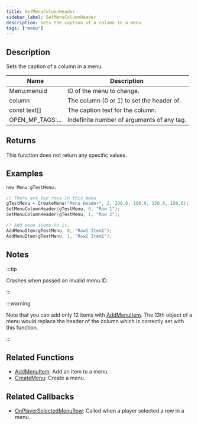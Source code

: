```yaml
---
title: SetMenuColumnHeader
sidebar_label: SetMenuColumnHeader
description: Sets the caption of a column in a menu.
tags: ["menu"]
---
```


## Description

Sets the caption of a column in a menu.

| Name             | Description                                |
| ---------------- | ------------------------------------------ |
| Menu:menuid      | ID of the menu to change.                  |
| column           | The column (0 or 1) to set the header of.  |
| const text[]     | The caption text for the column.           |
| OPEN_MP_TAGS:... | Indefinite number of arguments of any tag. |

## Returns

This function does not return any specific values.

## Examples

```c
new Menu:gTestMenu;

// There are two rows in this menu
gTestMenu = CreateMenu("Menu Header", 2, 200.0, 100.0, 150.0, 150.0);
SetMenuColumnHeader(gTestMenu, 0, "Row 1");
SetMenuColumnHeader(gTestMenu, 1, "Row 2");

// Add menu items to it.
AddMenuItem(gTestMenu, 0, "Row1 Item1");
AddMenuItem(gTestMenu, 1, "Row2 Item1");
```

## Notes

:::tip

Crashes when passed an invalid menu ID.

:::

:::warning

Note that you can add only 12 items with [AddMenuItem](AddMenuItem). The 13th object of a menu would replace the header of the column which is correctly set with this function.

:::

## Related Functions

- [AddMenuItem](AddMenuItem): Add an item to a menu.
- [CreateMenu](CreateMenu): Create a menu.

## Related Callbacks

- [OnPlayerSelectedMenuRow](../callbacks/OnPlayerSelectedMenuRow): Called when a player selected a row in a menu.
